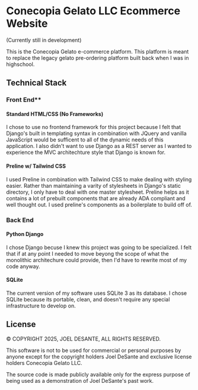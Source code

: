 # Conecopia Gelato LLC Ecommerce Website
(Currently still in development)

This is the Conecopia Gelato e-commerce platform. This platform is meant to replace the legacy gelato pre-ordering platform built back when I was in highschool. 

## Technical Stack

### Front End**

#### Standard HTML/CSS (No Frameworks)
I chose to use no frontend framework for this project because I felt that Django's built in templating syntax in combination with JQuery and vanilla JavaScript would be sufficent to all of the dynamic needs of this application. I also didn't want to use Django as a REST server as I wanted to experience the MVC architechture style that Django is known for.

#### Preline w/ Tailwind CSS
I used Preline in combination with Tailwind CSS to make dealing with styling easier. Rather than maintaining a varity of stylesheets in Django's static directory, I only have to deal with one master stylesheet. Preline helps as it contains a lot of prebuilt components that are already ADA compliant and well thought out. I used preline's components as a boilerplate to build off of.

### Back End

#### Python Django
I chose Django becuse I knew this project was going to be specialized. I felt that if at any point I needed to move beyong the scope of what the monolithic architechure could provide, then I'd have to rewrite most of my code anyway.

#### SQLite
The current version of my software uses SQLite 3 as its database. I chose SQLite because its portable, clean, and doesn't require any special infrastructure to develop on.

## License
© COPYRIGHT 2025, JOEL DESANTE, ALL RIGHTS RESERVED.

This software is not to be used for commercial or personal purposes by anyone except for the copyright holders Joel DeSante and exclusive license holders Conecopia Gelato LLC.

The source code is made publicly available only for the express purpose of being used as a demonstration of Joel DeSante's past work.
